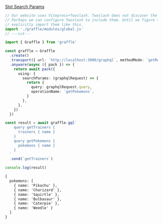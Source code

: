 <div class="ExampleSnippet">
<a href="../../examples/anyware/slot-search-params">Slot Search Params</a>

<!-- dprint-ignore-start -->
```ts twoslash
// Our website uses Vitepress+Twoslash. Twoslash does not discover the generated Graffle modules.
// Perhaps we can configure Twoslash to include them. Until we figure that out, we have to
// explicitly import them like this.
import './graffle/modules/global.js'
// ---cut---

import { Graffle } from 'graffle'

const graffle = Graffle
  .create()
  .transport({ url: `http://localhost:3000/graphql`, methodMode: `getReads` })
  .anyware(async ({ pack }) => {
    return await pack({
      using: {
        searchParams: (graphqlRequest) => {
          return {
            query: graphqlRequest.query,
            operationName: `getPokemons`,
          }
        },
      },
    })
  })

const result = await graffle.gql`
    query getTrainers {
      trainers { name }
    }
    query getPokemons {
      pokemons { name }
    }
  `
  .send(`getTrainers`)

console.log(result)
```
<!-- dprint-ignore-end -->

<!-- dprint-ignore-start -->
```txt
{
  pokemons: [
    { name: 'Pikachu' },
    { name: 'Charizard' },
    { name: 'Squirtle' },
    { name: 'Bulbasaur' },
    { name: 'Caterpie' },
    { name: 'Weedle' }
  ]
}
```
<!-- dprint-ignore-end -->

</div>
